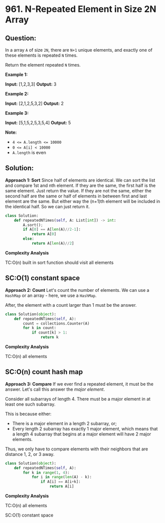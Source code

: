 # 961. N-Repeated Element in Size 2N Array

  

## Question:

  In a array  `A`  of size  `2N`, there are  `N+1`  unique elements, and exactly one of these elements is repeated  `N`  times.

Return the element repeated  `N`  times.

**Example 1:**

**Input:** [1,2,3,3]
**Output:** 3

**Example 2:**

**Input:** [2,1,2,5,3,2]
**Output:** 2

**Example 3:**

**Input:** [5,1,5,2,5,3,5,4]
**Output:** 5

**Note:**

-   `4 <= A.length <= 10000`
-   `0 <= A[i] < 10000`
-   `A.length`  is even
  
  

## Solution:

  

**Approach 1: Sort**
Since half of elements are identical. We can sort the list and compare 1st and nth element.
If they are the same, the first half is the same element. Just return the value.
If they are not the same, either the second half are the same or half of elements in between first and last element are the same. But either way the (n+1)th element will be included in the identical half. So we can just return it.
```python
class Solution:
    def repeatedNTimes(self, A: List[int]) -> int:
        A.sort();
        if A[0] == A[len(A)//2-1]:
            return A[0]
        else:
            return A[len(A)//2]
```

**Complexity Analysis**

TC:O(n) built in sort function should visit all elements

SC:O(1) constant space
----------
**Approach 2: Count**
Let's count the number of elements. We can use a  `HashMap`  or an array - here, we use a  `HashMap`.

After, the element with a count larger than 1 must be the answer.
```python
class Solution(object):
    def repeatedNTimes(self, A):
        count = collections.Counter(A)
        for k in count:
            if count[k] > 1:
                return k
```

**Complexity Analysis**

TC:O(n) all elements

SC:O(n) count hash map
----------
**Approach 3:  Compare**
If we ever find a repeated element, it must be the answer. Let's call this answer the  _major element_.

Consider all subarrays of length 4. There must be a major element in at least one such subarray.

This is because either:

-   There is a major element in a length 2 subarray, or;
-   Every length 2 subarray has exactly 1 major element, which means that a length 4 subarray that begins at a major element will have 2 major elements.

Thus, we only have to compare elements with their neighbors that are distance 1, 2, or 3 away.
```python
class Solution(object):
    def repeatedNTimes(self, A):
        for k in range(1, 4):
            for i in range(len(A) - k):
                if A[i] == A[i+k]:
                    return A[i]
```

**Complexity Analysis**

TC:O(n) all elements

SC:O(1) constant space